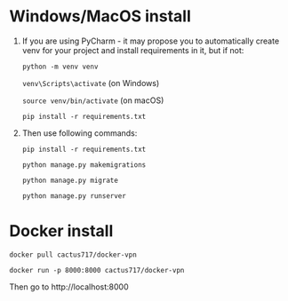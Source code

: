 ﻿# Windows/MacOS install
1. If you are using PyCharm - it may propose you to automatically create venv for your project 
    and install requirements in it, but if not:

    `python -m venv venv`

    `venv\Scripts\activate` (on Windows)

    `source venv/bin/activate` (on macOS)

    `pip install -r requirements.txt`
2. Then use following commands:

    `pip install -r requirements.txt`

    `python manage.py makemigrations`

    `python manage.py migrate`

    `python manage.py runserver`

# Docker install
    
    docker pull cactus717/docker-vpn

    docker run -p 8000:8000 cactus717/docker-vpn

Then go to http://localhost:8000
